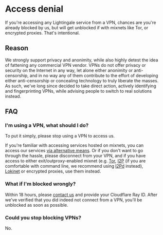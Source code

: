 # Access denial
If you're accessing any Lightingale service from a VPN, chances are you're already blocked by us, but will get unblocked if with mixnets like Tor, or encrypted proxies. That's intentional.

## Reason
We strongly support privacy and anonimity, while also highly detest the idea of fattening any commercial VPN vendor. VPNs do not offer privacy or security on the Internet in any way, let alone either anonimity or anti-censorship, and in no way any of them contribute to the effort of developing either anti-censorship or concealing technology to truly liberate the masses. As such, we've long since decided to take direct action, actively identifying and fingerprinting VPNs, while advising people to switch to real solutions instead.

## FAQ
### I'm using a VPN, what should I do?
To put it simply, please stop using a VPN to access us.

If you're familiar with accessing services hosted on mixnets, you can access our services [via alternative means](https://ltgc.cc/about.htm#access). Or if you don't want to go through the hassle, please disconnect from your VPN, and if you have access to either exit/outproxy-enabled mixnet (e.g. [Tor](https://torproject.org/), [I2P](https://geti2p.net/) (if you are comfortable with command line, we recommend using [I2Pd](https://i2pd.website) instead), [Lokinet](https://lokinet.org) or encrypted proxies, use them instead.

### What if I'm blocked wrongly?
Within 18 hours, please [contact us](https://ltgc.cc/about.htm) and provide your Cloudflare Ray ID. After we've verified that you did indeed not connect from a VPN, you'll be unblocked as soon as possible.

### Could you stop blocking VPNs?
No.
